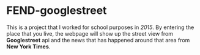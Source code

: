 # FEND-googlestreet
This is a project that I worked for school purposes in *2015*.
By entering the place that you live, the webpage will show up the street view from **Googlestreet** api and the news that has happened around that area from **New York Times**.


